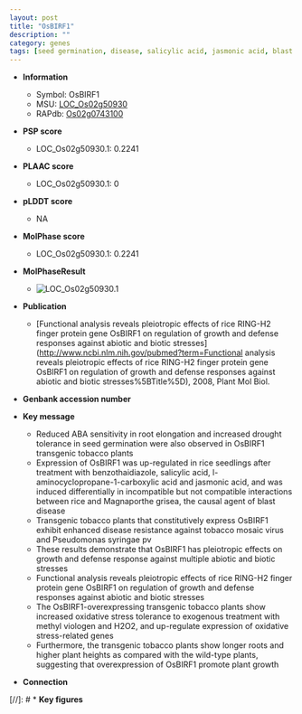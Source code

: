 ```yaml
---
layout: post
title: "OsBIRF1"
description: ""
category: genes
tags: [seed germination, disease, salicylic acid, jasmonic acid, blast disease, jasmonic, blast, disease resistance,  ABA , drought, defense response, oxidative, growth, seedling, seed, height, biotic stress, defense, drought tolerance, root]
---
```


* **Information**  
    + Symbol: OsBIRF1  
    + MSU: [LOC_Os02g50930](http://rice.plantbiology.msu.edu/cgi-bin/ORF_infopage.cgi?orf=LOC_Os02g50930)  
    + RAPdb: [Os02g0743100](http://rapdb.dna.affrc.go.jp/viewer/gbrowse_details/irgsp1?name=Os02g0743100)  

* **PSP score**  
    + LOC_Os02g50930.1: 0.2241 

* **PLAAC score**  
    + LOC_Os02g50930.1: 0 

* **pLDDT score**
    + NA


* **MolPhase score**
    + LOC_Os02g50930.1: 0.2241

* **MolPhaseResult**
    + ![LOC_Os02g50930.1](https://ricepsp.github.io/pictures/LOC_Os02g/LOC_Os02g50930.1.png)

* **Publication**  
    + [Functional analysis reveals pleiotropic effects of rice RING-H2 finger protein gene OsBIRF1 on regulation of growth and defense responses against abiotic and biotic stresses](http://www.ncbi.nlm.nih.gov/pubmed?term=Functional analysis reveals pleiotropic effects of rice RING-H2 finger protein gene OsBIRF1 on regulation of growth and defense responses against abiotic and biotic stresses%5BTitle%5D), 2008, Plant Mol Biol.

* **Genbank accession number**  

* **Key message**  
    + Reduced ABA sensitivity in root elongation and increased drought tolerance in seed germination were also observed in OsBIRF1 transgenic tobacco plants
    + Expression of OsBIRF1 was up-regulated in rice seedlings after treatment with benzothaidiazole, salicylic acid, l-aminocyclopropane-1-carboxylic acid and jasmonic acid, and was induced differentially in incompatible but not compatible interactions between rice and Magnaporthe grisea, the causal agent of blast disease
    + Transgenic tobacco plants that constitutively express OsBIRF1 exhibit enhanced disease resistance against tobacco mosaic virus and Pseudomonas syringae pv
    + These results demonstrate that OsBIRF1 has pleiotropic effects on growth and defense response against multiple abiotic and biotic stresses
    + Functional analysis reveals pleiotropic effects of rice RING-H2 finger protein gene OsBIRF1 on regulation of growth and defense responses against abiotic and biotic stresses
    + The OsBIRF1-overexpressing transgenic tobacco plants show increased oxidative stress tolerance to exogenous treatment with methyl viologen and H2O2, and up-regulate expression of oxidative stress-related genes
    + Furthermore, the transgenic tobacco plants show longer roots and higher plant heights as compared with the wild-type plants, suggesting that overexpression of OsBIRF1 promote plant growth

* **Connection**  

[//]: # * **Key figures**  


